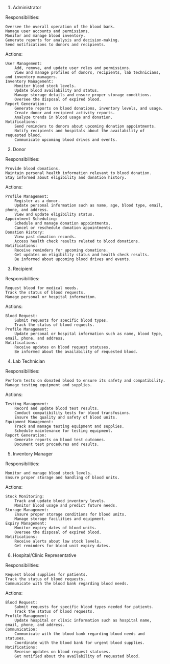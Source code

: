 1. Administrator

Responsibilities:

    Oversee the overall operation of the blood bank.
    Manage user accounts and permissions.
    Monitor and manage blood inventory.
    Generate reports for analysis and decision-making.
    Send notifications to donors and recipients.

Actions:

    User Management:
        Add, remove, and update user roles and permissions.
        View and manage profiles of donors, recipients, lab technicians, and inventory managers.
    Inventory Management:
        Monitor blood stock levels.
        Update blood availability and status.
        Manage storage details and ensure proper storage conditions.
        Oversee the disposal of expired blood.
    Report Generation:
        Generate reports on blood donations, inventory levels, and usage.
        Create donor and recipient activity reports.
        Analyze trends in blood usage and donation.
    Notifications:
        Send reminders to donors about upcoming donation appointments.
        Notify recipients and hospitals about the availability of requested blood.
        Communicate upcoming blood drives and events.

2. Donor

Responsibilities:

    Provide blood donations.
    Maintain personal health information relevant to blood donation.
    Stay informed about eligibility and donation history.

Actions:

    Profile Management:
        Register as a donor.
        Update personal information such as name, age, blood type, email, phone, and address.
        View and update eligibility status.
    Appointment Scheduling:
        Schedule and manage donation appointments.
        Cancel or reschedule donation appointments.
    Donation History:
        View past donation records.
        Access health check results related to blood donations.
    Notifications:
        Receive reminders for upcoming donations.
        Get updates on eligibility status and health check results.
        Be informed about upcoming blood drives and events.

3. Recipient

Responsibilities:

    Request blood for medical needs.
    Track the status of blood requests.
    Manage personal or hospital information.

Actions:

    Blood Request:
        Submit requests for specific blood types.
        Track the status of blood requests.
    Profile Management:
        Update personal or hospital information such as name, blood type, email, phone, and address.
    Notifications:
        Receive updates on blood request statuses.
        Be informed about the availability of requested blood.

4. Lab Technician

Responsibilities:

    Perform tests on donated blood to ensure its safety and compatibility.
    Manage testing equipment and supplies.

Actions:

    Testing Management:
        Record and update blood test results.
        Conduct compatibility tests for blood transfusions.
        Ensure the quality and safety of blood units.
    Equipment Management:
        Track and manage testing equipment and supplies.
        Schedule maintenance for testing equipment.
    Report Generation:
        Generate reports on blood test outcomes.
        Document test procedures and results.

5. Inventory Manager

Responsibilities:

    Monitor and manage blood stock levels.
    Ensure proper storage and handling of blood units.

Actions:

    Stock Monitoring:
        Track and update blood inventory levels.
        Monitor blood usage and predict future needs.
    Storage Management:
        Ensure proper storage conditions for blood units.
        Manage storage facilities and equipment.
    Expiry Management:
        Monitor expiry dates of blood units.
        Oversee the disposal of expired blood.
    Notifications:
        Receive alerts about low stock levels.
        Get reminders for blood unit expiry dates.

6. Hospital/Clinic Representative

Responsibilities:

    Request blood supplies for patients.
    Track the status of blood requests.
    Communicate with the blood bank regarding blood needs.

Actions:

    Blood Request:
        Submit requests for specific blood types needed for patients.
        Track the status of blood requests.
    Profile Management:
        Update hospital or clinic information such as hospital name, email, phone, and address.
    Communication:
        Communicate with the blood bank regarding blood needs and statuses.
        Coordinate with the blood bank for urgent blood supplies.
    Notifications:
        Receive updates on blood request statuses.
        Get notified about the availability of requested blood.